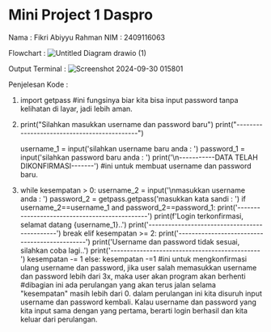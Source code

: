 # Mini Project 1 Daspro
Nama : Fikri Abiyyu Rahman NIM : 2409116063

Flowchart :
![Untitled Diagram drawio (1)](https://github.com/user-attachments/assets/b48dcaa1-1c69-4c9c-991a-cd5f94a80bb0)

Output Terminal :
![Screenshot 2024-09-30 015801](https://github.com/user-attachments/assets/60233f9b-128c-43ea-b310-a581266d086d)

Penjelesan Kode :
1. import getpass
   #ini fungsinya biar kita bisa input password tanpa kelihatan di layar, jadi lebih aman.
   
2. print("Silahkan masukkan username dan password baru")
   print("--------------------------------------------")

   username_1 = input('silahkan username baru anda : ')
   password_1 = input('silahkan password baru anda : ')
   print('\n-----------DATA TELAH DIKONFIRMASI-------')
   #ini untuk membuat username dan password baru.

3. while kesempatan > 0: 
    username_2 = input('\nmasukkan username anda : ')
    password_2 = getpass.getpass('masukkan kata sandi : ')
    if username_2==username_1 and password_2==password_1:
        print('----------------------------------------------')
        print(f'Login terkonfirmasi, selamat datang {username_1}..')
        print('----------------------------------------------')
        break
    elif kesempatan >= 2:
        print('----------------------------------------------')
        print('Username dan password tidak sesuai, silahkan coba lagi..')
        print('----------------------------------------------')
        kesempatan -= 1
    else:
        kesempatan -=1
    #ini untuk mengkonfirmasi ulang username dan password, jika user salah memasukkan username dan password lebih dari 3x, maka user akan program         akan berhenti
   #dibagian ini ada perulangan yang akan terus jalan selama "kesempatan" masih lebih dari 0. dalam perulangan ini kita disuruh input username dan        password kembali. Kalau username dan password yang kita input sama dengan yang pertama, berarti login berhasil dan kita keluar dari perulangan.
